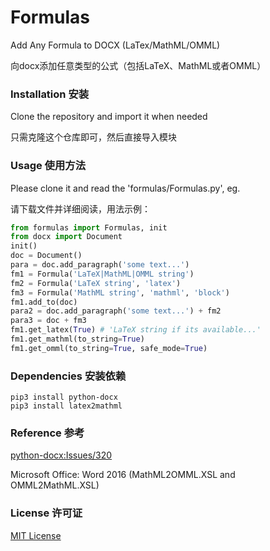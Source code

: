 # Formulas
Add Any Formula to DOCX (LaTex/MathML/OMML)

向docx添加任意类型的公式（包括LaTeX、MathML或者OMML）

### Installation 安装
Clone the repository and import it when needed

只需克隆这个仓库即可，然后直接导入模块

### Usage 使用方法
Please clone it and read the 'formulas/Formulas.py', eg.

请下载文件并详细阅读，用法示例：
```python
from formulas import Formulas, init
from docx import Document
init()
doc = Document()
para = doc.add_paragraph('some text...')
fm1 = Formula('LaTeX|MathML|OMML string')
fm2 = Formula('LaTeX string', 'latex')
fm3 = Formula('MathML string', 'mathml', 'block')
fm1.add_to(doc)
para2 = doc.add_paragraph('some text...') + fm2
para3 = doc + fm3
fm1.get_latex(True) # 'LaTeX string if its available...'
fm1.get_mathml(to_string=True)
fm1.get_omml(to_string=True, safe_mode=True)
```

### Dependencies 安装依赖
```
pip3 install python-docx
pip3 install latex2mathml
```

### Reference 参考
[python-docx:Issues/320](https://github.com/python-openxml/python-docx/issues/320)

Microsoft Office: Word 2016 (MathML2OMML.XSL and OMML2MathML.XSL)

### License 许可证
[MIT License](LICENSE)
